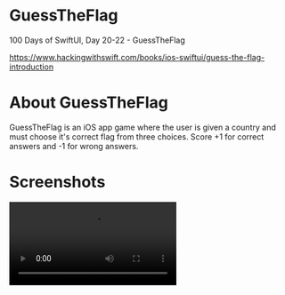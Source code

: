 # GuessTheFlag
100 Days of SwiftUI, Day 20-22 - GuessTheFlag

https://www.hackingwithswift.com/books/ios-swiftui/guess-the-flag-introduction

# About GuessTheFlag
GuessTheFlag is an iOS app game where the user is given a country and must choose it's correct flag from three choices. 
Score +1 for correct answers and -1 for wrong answers.

# Screenshots
![GuessTheFlag Screenshot](<https://github.com/clearlynow/GuessTheFlag/blob/main/guesstheflag.mov>)
